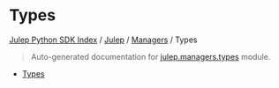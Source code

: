 # Types

[Julep Python SDK Index](../../README.md#julep-python-sdk-index) / [Julep](../index.md#julep) / [Managers](./index.md#managers) / Types

> Auto-generated documentation for [julep.managers.types](../../../../../../julep/managers/types.py) module.
- [Types](#types)
